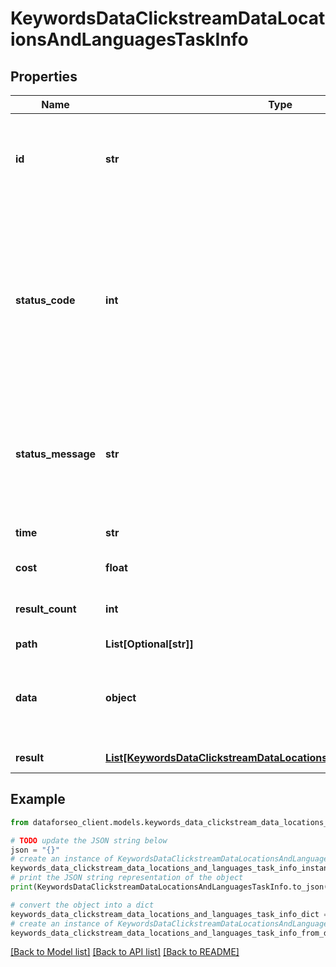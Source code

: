 # KeywordsDataClickstreamDataLocationsAndLanguagesTaskInfo


## Properties

Name | Type | Description | Notes
------------ | ------------- | ------------- | -------------
**id** | **str** | task identifier unique task identifier in our system in the UUID format | [optional] 
**status_code** | **int** | status code of the task generated by DataForSEO, can be within the following range: 10000-60000 you can find the full list of the response codes here | [optional] 
**status_message** | **str** | informational message of the task you can find the full list of general informational messages here | [optional] 
**time** | **str** | execution time, seconds | [optional] 
**cost** | **float** | total tasks cost, USD | [optional] 
**result_count** | **int** | number of elements in the result array | [optional] 
**path** | **List[Optional[str]]** | URL path | [optional] 
**data** | **object** | contains the same parameters that you specified in the POST request | [optional] 
**result** | [**List[KeywordsDataClickstreamDataLocationsAndLanguagesResultInfo]**](KeywordsDataClickstreamDataLocationsAndLanguagesResultInfo.md) | array of results | [optional] 

## Example

```python
from dataforseo_client.models.keywords_data_clickstream_data_locations_and_languages_task_info import KeywordsDataClickstreamDataLocationsAndLanguagesTaskInfo

# TODO update the JSON string below
json = "{}"
# create an instance of KeywordsDataClickstreamDataLocationsAndLanguagesTaskInfo from a JSON string
keywords_data_clickstream_data_locations_and_languages_task_info_instance = KeywordsDataClickstreamDataLocationsAndLanguagesTaskInfo.from_json(json)
# print the JSON string representation of the object
print(KeywordsDataClickstreamDataLocationsAndLanguagesTaskInfo.to_json())

# convert the object into a dict
keywords_data_clickstream_data_locations_and_languages_task_info_dict = keywords_data_clickstream_data_locations_and_languages_task_info_instance.to_dict()
# create an instance of KeywordsDataClickstreamDataLocationsAndLanguagesTaskInfo from a dict
keywords_data_clickstream_data_locations_and_languages_task_info_from_dict = KeywordsDataClickstreamDataLocationsAndLanguagesTaskInfo.from_dict(keywords_data_clickstream_data_locations_and_languages_task_info_dict)
```
[[Back to Model list]](../README.md#documentation-for-models) [[Back to API list]](../README.md#documentation-for-api-endpoints) [[Back to README]](../README.md)


